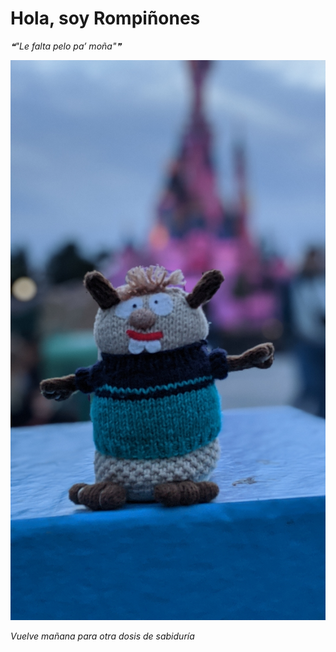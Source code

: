 # Hola, soy Rompiñones

<!--STARTS_HERE_QUOTE_README-->
<i>❝"Le falta pelo pa’ moña"❞</i>
<!--ENDS_HERE_QUOTE_README-->

<!--START_SECTION:update_image-->
![alt text](https://raw.githubusercontent.com/focaalvarez/rompinones/main/.github/images/00100lrPORTRAIT_00100_BURST20220428205838114_COVER.jpg?raw=true)
<!--END_SECTION:update_image-->

*Vuelve mañana para otra dosis de sabiduría*
